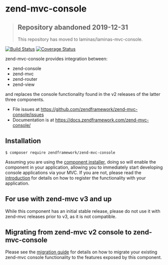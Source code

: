 # zend-mvc-console

> ## Repository abandoned 2019-12-31
>
> This repository has moved to laminas/laminas-mvc-console.

[![Build Status](https://secure.travis-ci.org/zendframework/zend-mvc-console.svg?branch=master)](https://secure.travis-ci.org/zendframework/zend-mvc-console)
[![Coverage Status](https://coveralls.io/repos/github/zendframework/zend-mvc-console/badge.svg?branch=master)](https://coveralls.io/github/zendframework/zend-mvc-console?branch=master)

zend-mvc-console provides integration between:

- zend-console
- zend-mvc
- zend-router
- zend-view

and replaces the console functionality found in the v2 releases of the latter
three components.

- File issues at https://github.com/zendframework/zend-mvc-console/issues
- Documentation is at https://docs.zendframework.com/zend-mvc-console/

## Installation

```console
$ composer require zendframework/zend-mvc-console
```

Assuming you are using the [component
installer](https://docs.zendframework.com/zend-component-installer), doing so
will enable the component in your application, allowing you to immediately start
developing console applications via your MVC. If you are not, please read the
[introduction](https://docs.zendframework.com/zend-mvc-console/intro/) for
details on how to register the functionality with your application.

## For use with zend-mvc v3 and up

While this component has an initial stable release, please do not use it with
zend-mvc releases prior to v3, as it is not compatible.

## Migrating from zend-mvc v2 console to zend-mvc-console

Please see the [migration guide](http://docs.zendframework.com/zend-mvc-console/migration/v2-to-v3/)
for details on how to migrate your existing zend-mvc console functionality to
the features exposed by this component.
